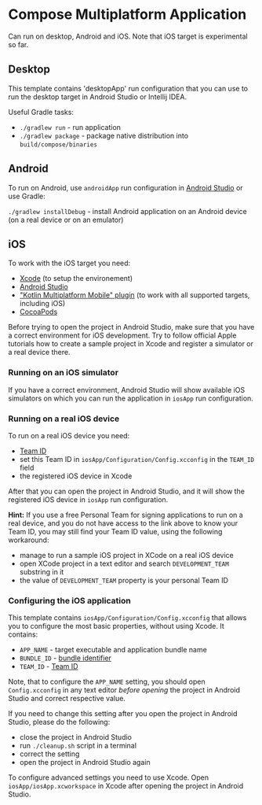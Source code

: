 # Compose Multiplatform Application

Сan run on desktop, Android and iOS.
Note that iOS target is experimental so far.

## Desktop
This template contains 'desktopApp' run configuration that you can use to run the desktop target in Android Studio or Intellij IDEA.

Useful Gradle tasks:
- `./gradlew run` - run application
- `./gradlew package` - package native distribution into `build/compose/binaries`

## Android
To run on Android, use `androidApp` run configuration in [Android Studio](https://developer.android.com/studio)
or use Gradle:

`./gradlew installDebug` - install Android application on an Android device (on a real device or on an emulator)

## iOS

To work with the iOS target you need:
- [Xcode](https://developer.apple.com/xcode/) (to setup the environement)
- [Android Studio](https://developer.android.com/studio)
- ["Kotlin Multiplatform Mobile" plugin](https://plugins.jetbrains.com/plugin/14936-kotlin-multiplatform-mobile) (to work with all supported targets, including iOS)
- [CocoaPods](https://kotlinlang.org/docs/native-cocoapods.html)

Before trying to open the project in Android Studio, make sure that you have a correct environment for iOS development. 
Try to follow official Apple tutorials how to create a sample project in Xcode 
and register a simulator or a real device there.

### Running on an iOS simulator

If you have a correct environment, Android Studio will show available iOS simulators on which you can run the application
in `iosApp` run configuration.

### Running on a real iOS device

To run on a real iOS device you need:
- [Team ID](https://developer.apple.com/help/account/manage-your-team/locate-your-team-id/#:~:text=A%20Team%20ID%20is%20a,developer%20in%20App%20Store%20Connect.)
- set this Team ID in `iosApp/Configuration/Config.xcconfig` in the `TEAM_ID` field
- the registered iOS device in Xcode

After that you can open the project in Android Studio, and it will show the registered iOS device in `iosApp` 
run configuration.

**Hint:**
If you use a free Personal Team for signing applications to run on a real device, 
and you do not have access to the link above to know your Team ID, you may still find your Team ID value,
using the following workaround:
- manage to run a sample iOS project in XCode on a real iOS device 
- open XCode project in a text editor and search `DEVELOPMENT_TEAM` substring in it
- the value of `DEVELOPMENT_TEAM` property is your personal Team ID


### Configuring the iOS application

This template contains `iosApp/Configuration/Config.xcconfig` that allows you to configure the most basic properties, without using Xcode. It contains:
- `APP_NAME` - target executable and application bundle name
- `BUNDLE_ID` - [bundle identifier](https://developer.apple.com/documentation/bundleresources/information_property_list/cfbundleidentifier#discussion)
- `TEAM_ID` - [Team ID](https://developer.apple.com/help/account/manage-your-team/locate-your-team-id/#:~:text=A%20Team%20ID%20is%20a,developer%20in%20App%20Store%20Connect.)

Note, that to configure the `APP_NAME` setting, you should open `Config.xcconfig` in any text editor *before opening* the project in Android Studio and correct respective value.

If you need to change this setting after you open the project in Android Studio, please do the following:
- close the project in Android Studio
- run `./cleanup.sh` script in a terminal
- correct the setting
- open the project in Android Studio again

To configure advanced settings you need to use Xcode. Open `iosApp/iosApp.xcworkspace` in Xcode after opening the project in Android Studio.
